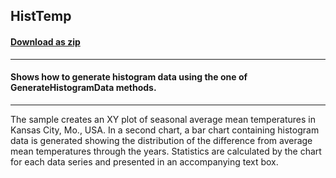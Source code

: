 ## HistTemp
#### [Download as zip](https://minhaskamal.github.io/DownGit/#/home?url=https://github.com/GrapeCity/ComponentOne-WinForms-Samples/tree/master/NetFramework\Charts\VB\HistTemp)
____
#### Shows how to generate histogram data using the one of GenerateHistogramData methods.
____
The sample creates an XY plot of seasonal average mean temperatures in Kansas City, Mo., USA.   In a second chart, a bar chart containing histogram data is generated showing the distribution of the difference from average mean temperatures through the years.  Statistics are calculated by the chart for each data series and presented in an accompanying text box. 